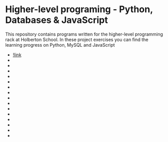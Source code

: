 # Higher-level programing - Python, Databases & JavaScript

This repository contains programs written for the higher-level programming rack at Holberton School. In these project exercises you can find the learning progress on Python, MySQL and JavaScript

- [!link](https://github.com/Scopecr/holbertonschool-higher_level_programming/tree/main/python-test_driven_development)
- [](https://github.com/Scopecr/holbertonschool-higher_level_programming/tree/main/python-object_relational_mapping)
- [](https://github.com/Scopecr/holbertonschool-higher_level_programming/tree/main/python-more_data_structures)
- [](https://github.com/Scopecr/holbertonschool-higher_level_programming/tree/main/python-more_classes)
- [](https://github.com/Scopecr/holbertonschool-higher_level_programming/tree/main/python-input_output)
- [](https://github.com/Scopecr/holbertonschool-higher_level_programming/tree/main/python-inheritance)
- [](https://github.com/Scopecr/holbertonschool-higher_level_programming/tree/main/python-import_modules)
- [](https://github.com/Scopecr/holbertonschool-higher_level_programming/tree/main/python-if_else_loops_functions)
- [](https://github.com/Scopecr/holbertonschool-higher_level_programming/tree/main/python-hello_world)
- [](https://github.com/Scopecr/holbertonschool-higher_level_programming/tree/main/python-exceptions)
- [](https://github.com/Scopecr/holbertonschool-higher_level_programming/tree/main/python-everything_is_object)
- [](https://github.com/Scopecr/holbertonschool-higher_level_programming/tree/main/python-data_structures)
- [](https://github.com/Scopecr/holbertonschool-higher_level_programming/tree/main/python-classes)
- [](https://github.com/Scopecr/holbertonschool-higher_level_programming/tree/main/javascript-dom_manipulation)
- [](https://github.com/Scopecr/holbertonschool-higher_level_programming/tree/main/SQL_more_queries)
- [](https://github.com/Scopecr/holbertonschool-higher_level_programming/tree/main/SQL_introduction)

  
